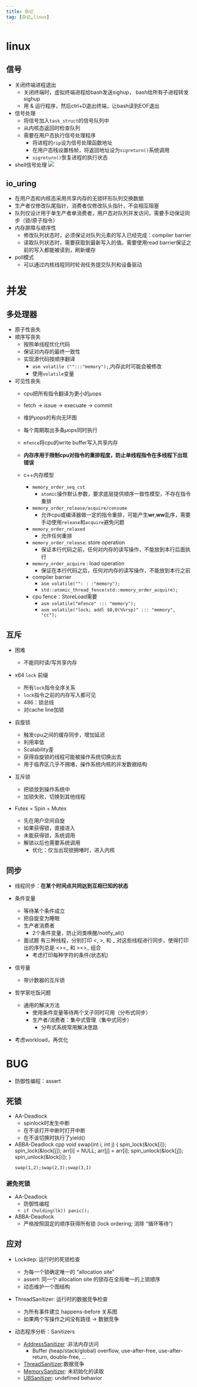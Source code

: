 ```yaml
---
title: 杂记
tag: [杂记,linux]
---
```


# linux

## 信号
- 关闭终端进程退出
  - 关闭终端时，虚拟终端进程给bash发送sighup， bash给所有子进程转发sighup
  - 用 & 运行程序，然后ctrl+D退出终端，让bash读到EOF退出
- 信号处理
  - 将信号加入`task_struct`的信号队列中
  - 从内核态返回时检查队列
  - 需要在用户态执行信号处理程序
    - 将进程的`rip`设为信号处理函数地址
    - 在用户态栈设置栈帧，将返回地址设为`sigreturn()`系统调用
    - `sigreturn()`恢复进程的执行状态
- shell信号处理
    ![](/image/recipes/process-groups-sessions.png)

## io_uring
- 在用户态和内核态采用共享内存的无锁环形队列交换数据
- 生产者仅修改队尾指针，消费者仅修改队头指针，不会相互阻塞
- 队列仅设计用于单生产者单消费者，用户态对队列并发访问，需要手动保证同步（锁/原子指令）
- 内存屏障与顺序性
  - 修改队列状态时，必须保证对队列元素的写入已经完成：compiler barrier
  - 读取队列状态时，需要获取到最新写入的值。需要使用read barrier保证之前的写入都能被读到，刷新缓存
- poll模式
  - 可以通过内核线程同时轮询任务提交队列和设备驱动


# 并发
## 多处理器
- 原子性丧失
- 顺序写丧失
  - 按照单线程优化代码
  - 保证对内存的最终一致性
  - 实现源代码按顺序翻译
    - `asm volatile ("":::"memory");`,内存此时可能会被修改
    - 使用`volatile`变量
- 可见性丧失
  - cpu把所有指令翻译为更小的$\mu$ops
  - fetch -> issue -> execuate -> commit
  - 维护$\mu$ops的有向无环图
  - 每个周期取出多条$\mu$ops同时执行
  - `mfence`将cpu的write buffer写入共享内存

  - **内存序用于限制cpu对指令的重排程度，防止单线程指令在多线程下出现错误**
  - c++内存模型
    - `memory_order_seq_cst`
      - `atomic`操作默认参数，要求底层提供顺序一致性模型，不存在指令重排
    - `memory_order_release/acquire/consume`
      - 允许cpu或编译器做一定的指令重排，可能产生**wr**,**ww**乱序，需要手动使用`release`和`acquire`避免问题
    - `memory_order_relaxed`
      - 允许任何重排
    - `memory_order_release`: store operation
      - 保证本行代码之前，任何对内存的读写操作，不能放到本行后面执行
    - `memory_order_acquire` : load operation
      - 保证在本行代码之后，任何对内存的读写操作，不能放到本行之前
    - compiler barrier
      - `asm volatile("": : :"memory");`
      -  `std::atomic_thread_fence(std::memory_order_acquire);`
    - cpu fence：StoreLoad需要
      - `asm volatile("mfence" ::: "memory");`
      - `asm volatile("lock; addl $0,0(%%rsp)" ::: "memory", "cc");`

## 互斥
- 困难
  - 不能同时读/写共享内存
- x64 `lock` 前缀
  - 所有`lock`指令全序关系
  - `lock`指令之前的内存写入都可见
  - 486：锁总线
  - 对cache line加锁
- 自旋锁
  - 触发cpu之间的缓存同步，增加延迟
  - 利用率低
  - Scalability差
  - 获得自旋锁的线程可能被操作系统切换出去
  - 用于临界区几乎不拥堵，操作系统内核的并发数据结构
- 互斥锁
  - 把锁放到操作系统中
  - 加锁失败，切换到其他线程

- Futex = Spin + Mutex
  - 先在用户空间自旋
  - 如果获得锁，直接进入
  - 未能获得锁，系统调用
  - 解锁以后也需要系统调用
    - 优化：仅当出现锁拥堵时，进入内核

## 同步
- 线程同步：**在某个时间点共同达到互相已知的状态**

- 条件变量
  - 等待某个条件成立
  - 把自旋变为睡眠
  - 生产者消费者
    - 2个条件变量，防止同类唤醒/notify_all()
  - 面试题
    有三种线程，分别打印 <, >, 和 _ 对这些线程进行同步，使得打印出的序列总是 <><_ 和 ><>_ 组合
    - 考虑打印每种字符的条件(状态机)

- 信号量
  - 带计数器的互斥锁

- 哲学家吃饭问题
  - 通用的解决方法
    - 使用条件变量等待两个叉子同时可用（分布式同步）
    - 生产者/消费者：集中式管理（集中式同步）
      - 分布式系统常用解决思路

- 考虑workload，再优化

# BUG
- 防御性编程：assert

## 死锁
- AA-Deadlock
  - spinlock时发生中断
  - 在不该打开中断时打开中断
  - 在不该切换时执行了yield()
- ABBA-Deadlock
  cpp
  void swap(int i, int j) {
    spin_lock(&lock[i]);
    spin_lock(&lock[j]);
    arr[i] = NULL;
    arr[j] = arr[i];
    spin_unlock(&lock[j]);
    spin_unlock(&lock[i]);
  }
  ```
  swap(1,2);swap(2,3);swap(3,1)

### 避免死锁
- AA-Deadlock
  - 防御性编程
  - `if (holding(lk)) panic();`
- ABBA-Deadlock
  - 严格按照固定的顺序获得所有锁 (lock ordering; 消除 “循环等待”)

## 应对

- Lockdep: 运行时的死锁检查
  - 为每一个锁确定唯一的 “allocation site”
  - assert: 同一个 allocation site 的锁存在全局唯一的上锁顺序
  - 动态维护一个图结构

- ThreadSanitizer: 运行时的数据竞争检查
  - 为所有事件建立 happens-before 关系图
  - 如果两个写操作之间没有路径 -> 数据竞争

- 动态程序分析：Sanitizers
  - [AddressSanitizer](https://clang.llvm.org/docs/AddressSanitizer.html) :非法内存访问 
    - Buffer (heap/stack/global) overflow, use-after-free, use-after-return, double-free, ...
  - [ThreadSanitizer](https://clang.llvm.org/docs/ThreadSanitizer.html):数据竞争
  - [MemorySanitizer](https://clang.llvm.org/docs/MemorySanitizer.html): 未初始化的读取
  - [UBSanitizer](https://clang.llvm.org/docs/UndefinedBehaviorSanitizer.html): undefined behavior